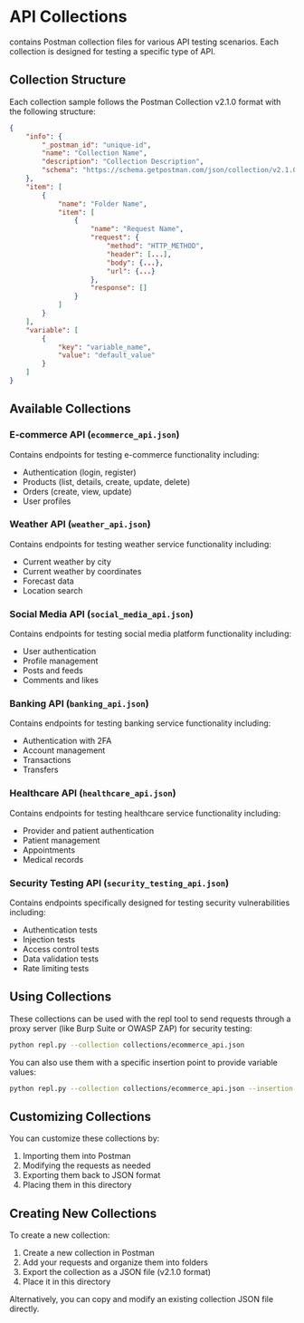 # API Collections

contains Postman collection files for various API testing scenarios. Each collection is designed for testing a specific type of API.

## Collection Structure

Each collection sample follows the Postman Collection v2.1.0 format with the following structure:

```json
{
    "info": {
        "_postman_id": "unique-id",
        "name": "Collection Name",
        "description": "Collection Description",
        "schema": "https://schema.getpostman.com/json/collection/v2.1.0/collection.json"
    },
    "item": [
        {
            "name": "Folder Name",
            "item": [
                {
                    "name": "Request Name",
                    "request": {
                        "method": "HTTP_METHOD",
                        "header": [...],
                        "body": {...},
                        "url": {...}
                    },
                    "response": []
                }
            ]
        }
    ],
    "variable": [
        {
            "key": "variable_name",
            "value": "default_value"
        }
    ]
}
```

## Available Collections

### E-commerce API (`ecommerce_api.json`)
Contains endpoints for testing e-commerce functionality including:
- Authentication (login, register)
- Products (list, details, create, update, delete)
- Orders (create, view, update)
- User profiles

### Weather API (`weather_api.json`)
Contains endpoints for testing weather service functionality including:
- Current weather by city
- Current weather by coordinates
- Forecast data
- Location search

### Social Media API (`social_media_api.json`)
Contains endpoints for testing social media platform functionality including:
- User authentication
- Profile management
- Posts and feeds
- Comments and likes

### Banking API (`banking_api.json`)
Contains endpoints for testing banking service functionality including:
- Authentication with 2FA
- Account management
- Transactions
- Transfers

### Healthcare API (`healthcare_api.json`)
Contains endpoints for testing healthcare service functionality including:
- Provider and patient authentication
- Patient management
- Appointments
- Medical records

### Security Testing API (`security_testing_api.json`)
Contains endpoints specifically designed for testing security vulnerabilities including:
- Authentication tests
- Injection tests
- Access control tests
- Data validation tests
- Rate limiting tests

## Using Collections

These collections can be used with the repl tool to send requests through a proxy server (like Burp Suite or OWASP ZAP) for security testing:

```bash
python repl.py --collection collections/ecommerce_api.json
```

You can also use them with a specific insertion point to provide variable values:

```bash
python repl.py --collection collections/ecommerce_api.json --insertion-pointprofiles/ecommerce_profile.json
```

## Customizing Collections

You can customize these collections by:
1. Importing them into Postman
2. Modifying the requests as needed
3. Exporting them back to JSON format
4. Placing them in this directory

## Creating New Collections

To create a new collection:
1. Create a new collection in Postman
2. Add your requests and organize them into folders
3. Export the collection as a JSON file (v2.1.0 format)
4. Place it in this directory

Alternatively, you can copy and modify an existing collection JSON file directly. 